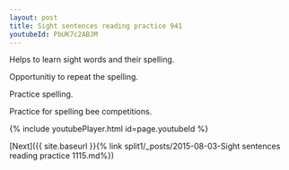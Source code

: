 ```yaml
---
layout: post
title: Sight sentences reading practice 941
youtubeId: PbUK7c2ABJM
---
```

 
 
Helps to learn sight words and their spelling.

Opportunitiy to repeat the spelling. 

Practice spelling. 
 
Practice for spelling bee competitions. 
 
{% include youtubePlayer.html id=page.youtubeId %}
 
 

[Next]({{ site.baseurl }}{% link  split1/_posts/2015-08-03-Sight sentences reading practice 1115.md%})
 
